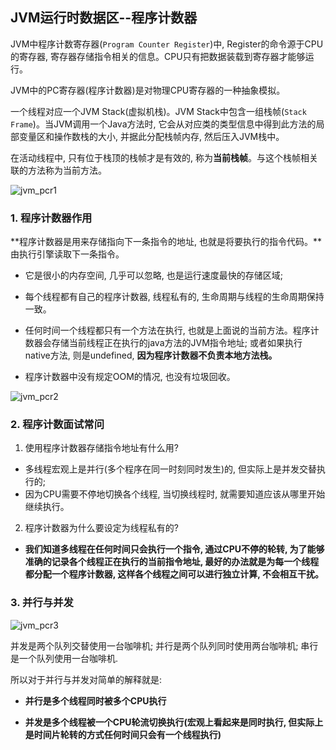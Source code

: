 ## JVM运行时数据区--程序计数器

JVM中程序计数寄存器(`Program Counter Register`)中, Register的命令源于CPU的寄存器, 寄存器存储指令相关的信息。CPU只有把数据装载到寄存器才能够运行。

JVM中的PC寄存器(程序计数器)是对物理CPU寄存器的一种抽象模拟。

一个线程对应一个JVM Stack(虚拟机栈)。JVM Stack中包含一组栈帧(`Stack Frame`)。当JVM调用一个Java方法时, 它会从对应类的类型信息中得到此方法的局部变量区和操作数栈的大小, 并据此分配栈帧内存, 然后压入JVM栈中。

在活动线程中, 只有位于栈顶的栈帧才是有效的, 称为**当前栈帧**。与这个栈帧相关联的方法称为当前方法。

![jvm_pcr1](/image/jvm_pcr1.png)

### 1. 程序计数器作用

**程序计数器是用来存储指向下一条指令的地址, 也就是将要执行的指令代码。**由执行引擎读取下一条指令。

- 它是很小的内存空间, 几乎可以忽略, 也是运行速度最快的存储区域;

- 每个线程都有自己的程序计数器, 线程私有的, 生命周期与线程的生命周期保持一致。

- 任何时间一个线程都只有一个方法在执行, 也就是上面说的当前方法。程序计数器会存储当前线程正在执行的java方法的JVM指令地址; 或者如果执行native方法, 则是undefined, **因为程序计数器不负责本地方法栈。**

- 程序计数器中没有规定OOM的情况, 也没有垃圾回收。

![jvm_pcr2](/image/jvm_pcr2.png)

### 2. 程序计数面试常问

1. 使用程序计数器存储指令地址有什么用?

- 多线程宏观上是并行(多个程序在同一时刻同时发生)的, 但实际上是并发交替执行的;
- 因为CPU需要不停地切换各个线程, 当切换线程时, 就需要知道应该从哪里开始继续执行。

2. 程序计数器为什么要设定为线程私有的?

- **我们知道多线程在任何时间只会执行一个指令, 通过CPU不停的轮转, 为了能够准确的记录各个线程正在执行的当前指令地址, 最好的办法就是为每一个线程都分配一个程序计数器, 这样各个线程之间可以进行独立计算, 不会相互干扰。**

### 3. 并行与并发

![jvm_pcr3](/image/jvm_pcr3.jpg)

并发是两个队列交替使用一台咖啡机; 并行是两个队列同时使用两台咖啡机; 串行是一个队列使用一台咖啡机.

所以对于并行与并发对简单的解释就是:

- **并行是多个线程同时被多个CPU执行**

- **并发是多个线程被一个CPU轮流切换执行(宏观上看起来是同时执行, 但实际上是时间片轮转的方式任何时间只会有一个线程执行)**
